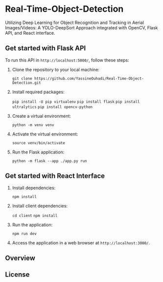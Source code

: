 # Real-Time-Object-Detection

Utilizing Deep Learning for Object Recognition and Tracking in Aerial Images/Videos: A YOLO-DeepSort Approach integrated with OpenCV, Flask API, and React interface.

## Get started with Flask API

To run this API in `http://localhost:5000/`, follow these steps:

1. Clone the repository to your local machine:

   `git clone https://github.com/YassineOuhadi/Real-Time-Object-Detection.git`
   
2. Install required packages:

   `pip install -U pip virtualenv`
   `pip install flask`
   `pip install ultralytics`
   `pip install opencv-python`
   
3. Create a virtual environment:

   `python -m venv venv`
   
4. Activate the virtual environment:

   `source venv/bin/activate`
   
5. Run the Flask application:

   `python -m flask --app ./app.py run`
   
## Get started with React Interface

1. Install dependencies:

   `npm install`
   
2. Install client dependencies:

   `cd client`
   `npm install`
   
3. Run the application:

   `npm run dev`
   
4. Access the application in a web browser at `http://localhost:3000/`.

## Overview

## License
